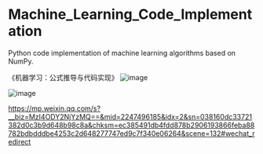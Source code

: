 # Machine_Learning_Code_Implementation
Python code implementation of machine learning algorithms based on NumPy.

《机器学习：公式推导与代码实现》
![image](https://user-images.githubusercontent.com/31559413/147516118-f04f5b71-13d6-40f6-b98c-0fe7d49f2f33.png)


![image](https://user-images.githubusercontent.com/31559413/147516123-68bf93d1-e706-4412-9457-fce9963a8aa4.png)


https://mp.weixin.qq.com/s?__biz=MzI4ODY2NjYzMQ==&mid=2247496185&idx=2&sn=038160dc33721382d0c3b9d648b98c8a&chksm=ec385491db4fdd878b2906193866feba88782bdbdddbe4253c2d648277747ed9c7f340e06264&scene=132#wechat_redirect
